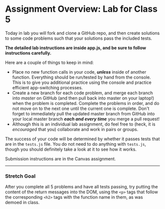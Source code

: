# Assignment Overview: Lab for Class 5

Today in lab you will fork and clone a GitHub repo, and then create solutions to some code problems such that your solutions pass the included tests.

**The detailed lab instructions are inside app.js, and be sure to follow instructions carefully.**

Here are a couple of things to keep in mind:

* Place no new function calls in your code, ***unless*** inside of another function. Everything should be run/tested by hand from the console. This is to give you additional practice using the console and practice efficient app-switching processes.
* Create a new branch for each code problem, and merge each branch into *master* on GitHub (and then pull back into master on your laptop!) when the problem is completed. Complete the problems in order, and do not move on to the next one until the current one is complete. Don't forget to immediately pull the updated master branch from GitHub into your local master branch ***each and every time*** you merge a pull request!
* Although this is an individual lab assignment, do feel free to (heck, it is *encouraged* that you) collaborate and work in pairs or groups.

The success of your code will be determined by whether it passes tests that are in the `tests.js` file. You do not need to do anything with `tests.js`, though you should definitely take a look at it to see how it works.

Submission instructions are in the Canvas assignment.

---
### Stretch Goal

After you complete all 5 problems and have all tests passing, try putting the content of the return messages into the DOM, using the `<p>` tags that follow the corresponding `<h2>` tags with the function name in them, as was demoed in class.
